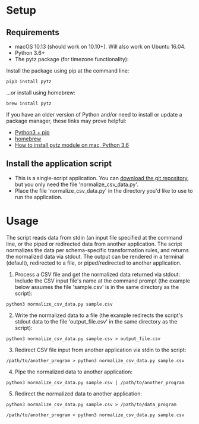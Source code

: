 
# Setup
## Requirements
* macOS 10.13 (should work on 10.10+). Will also work on Ubuntu 16.04.
* Python 3.6+
* The pytz package (for timezone functionality):

Install the package using pip at the command line:
```
pip3 install pytz
```

...or install using homebrew:
```
brew install pytz
```

If you have an older version of Python and/or need to install or update a package manager, these links may prove helpful: 
* [Python3 + pip](https://itsevans.com/install-pip-osx/)
* [homebrew](https://brew.sh/)
* [How to install pytz module on mac, Python 3.6](https://teamtreehouse.com/community/how-to-install-pytz-module-on-mac-python-36)

## Install the application script
* This is a single-script application. You can [download the git repository](https://github.com/joecanas/normalize_csv_data/archive/master.zip), but you only need the file 'normalize_csv_data.py'.
* Place the file 'normalize_csv_data.py' in the directory you'd like to use to run the application.

# Usage
The script reads data from stdin (an input file specified at the command line, or the piped or redirected data from another application. The script normalizes the data per schema-specific transformation rules, and returns the normalized data via stdout. The output can be rendered in a terminal (default), redirected to a file, or piped/redirected to another application.

1. Process a CSV file and get the normalized data returned via stdout:
Include the CSV input file's name at the command prompt (the example below assumes the file 'sample.csv' is in the same directory as the script):

```
python3 normalize_csv_data.py sample.csv
```

2. Write the normalized data to a file (the example redirects the script's stdout data to the file 'output_file.csv' in the same directory as the script):

```
python3 normalize_csv_data.py sample.csv > output_file.csv
```

3. Redirect CSV file input from another application via stdin to the script:

```
/path/to/another_program > python3 normalize_csv_data.py sample.csv
```

4. Pipe the normalized data to another application:

```
python3 normalize_csv_data.py sample.csv | /path/to/another_program
```

5. Redirect the normalized data to another application:

```
python3 normalize_csv_data.py sample.csv > /path/to/data_program

/path/to/another_program < python3 normalize_csv_data.py sample.csv
```
